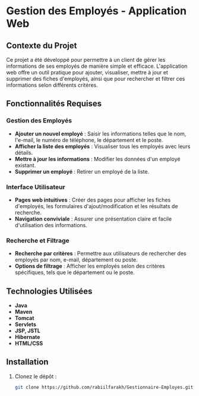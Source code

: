 # Gestion des Employés - Application Web

## Contexte du Projet

Ce projet a été développé pour permettre à un client de gérer les informations de ses employés de manière simple et efficace. L'application web offre un outil pratique pour ajouter, visualiser, mettre à jour et supprimer des fiches d'employés, ainsi que pour rechercher et filtrer ces informations selon différents critères.

## Fonctionnalités Requises

### Gestion des Employés
- **Ajouter un nouvel employé** : Saisir les informations telles que le nom, l'e-mail, le numéro de téléphone, le département et le poste.
- **Afficher la liste des employés** : Visualiser tous les employés avec leurs détails.
- **Mettre à jour les informations** : Modifier les données d'un employé existant.
- **Supprimer un employé** : Retirer un employé de la liste.

### Interface Utilisateur
- **Pages web intuitives** : Créer des pages pour afficher les fiches d'employés, les formulaires d'ajout/modification et les résultats de recherche.
- **Navigation conviviale** : Assurer une présentation claire et facile d'utilisation des informations.

### Recherche et Filtrage
- **Recherche par critères** : Permettre aux utilisateurs de rechercher des employés par nom, e-mail, département ou poste.
- **Options de filtrage** : Afficher les employés selon des critères spécifiques, tels que le département ou le poste.

## Technologies Utilisées

- **Java**
- **Maven**
- **Tomcat**
- **Servlets**
- **JSP, JSTL**
- **Hibernate**
- **HTML/CSS**

## Installation

1. Clonez le dépôt :
   ```bash
   git clone https://github.com/rabiilfarakh/Gestionnaire-Employes.git
